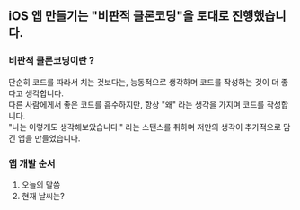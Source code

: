 ## iOS 앱 만들기는 "비판적 클론코딩"을 토대로 진행했습니다.

### 비판적 클론코딩이란 ?
단순히 코드를 따라서 치는 것보다는, 능동적으로 생각하며 코드를 작성하는 것이 더 좋다고 생각합니다.   
다른 사람에게서 좋은 코드를 흡수하지만, 항상 "왜" 라는 생각을 가지며 코드를 작성합니다.   
"나는 이렇게도 생각해보았습니다." 라는 스탠스를 취하며 저만의 생각이 추가적으로 담긴 앱을 만들었습니다.   

### 앱 개발 순서
1. 오늘의 말씀
2. 현재 날씨는?
